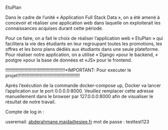 EtuPlan

Dans le cadre de l’unité « Application Full Stack Data », on a été amené à concevoir et réaliser une application web dans laquelle on exploiterait les connaissances acquises durant cette période.

Pour ce faire, on a fait le choix de réaliser l’application web « EtuPlan » qui facilitera la vie des étudiants en leur regroupant toutes les promotions, les offres et les bons plans dédiés aux étudiants dans une seule plateforme.
Pour réaliser notre application, on a utilisé « Django »pour le backend, « postgre »pour la base de données et «JS» pour le frontend.



!!!!!!!!!!!!!!!!!!!!!!!!!!!!!!!!!!!!!!!!!!!!!!*IMPORTANT: Pour executer le projet!!!!!!!!!!!!!!!!!!!!!!!!!!!!!!!!!!!!!!!!!!!!!!!!

Après l’exécution de la commande docker-compose up, Docker va lancer l’application sur le port 0.0.0.0:8000. Veuillez remplacer cette adresse manuellement dans le browser 
par 127.0.0.0:8000 afin de visualiser le résultat de notre travail.

Compte de log in :

useremail: abderahmane.majda@esiee.fr
mot de passe : testtest123
